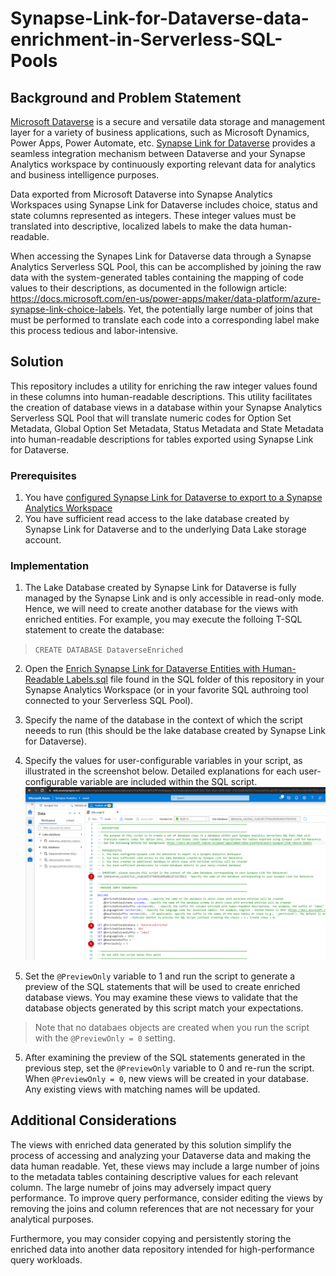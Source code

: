 # Synapse-Link-for-Dataverse-data-enrichment-in-Serverless-SQL-Pools


## Background and Problem Statement
[Microsoft Dataverse](https://docs.microsoft.com/en-us/power-apps/maker/data-platform/data-platform-intro) is a secure and versatile data storage and management layer for a variety of business applications, such as Microsoft Dynamics, Power Apps, Power Automate, etc. [Synapse Link for Dataverse](https://docs.microsoft.com/en-us/power-apps/maker/data-platform/export-to-data-lake) provides a seamless integration mechanism between Dataverse and your Synapse Analytics workspace by continuously exporting relevant data for analytics and business intelligence purposes.

Data exported from Microsoft Dataverse into Synapse Analytics Workspaces using Synapse Link for Dataverse includes choice, status and state columns represented as integers. These integer values must be translated into descriptive, localized labels to make the data human-readable. 

When accessing the Synapes Link for Dataverse data through a Synapse Analytics Serverless SQL Pool, this can be accomplished by joining the raw data with the system-generated tables containing the mapping of code values to their descriptions, as documented in the followign article: https://docs.microsoft.com/en-us/power-apps/maker/data-platform/azure-synapse-link-choice-labels. Yet, the potentially large number of joins that must be performed to translate each code into a corresponding label make this process tedious and labor-intensive.

## Solution
This repository includes a utility for enriching the raw integer values found in these columns into human-readable descriptions. This utility facilitates the creation of database views in a database within your Synapse Analytics Serverless SQL Pool that will translate numeric codes for Option Set Metadata, Global Option Set Metadata, Status Metadata and State Metadata into human-readable descriptions for tables exported using Synapse Link for Dataverse.

### Prerequisites
1. You have [configured Synapse Link for Dataverse to export to a Synapse Analytics Workspace](https://docs.microsoft.com/en-us/power-apps/maker/data-platform/azure-synapse-link-synapse)
2. You have sufficient read access to the lake database created by Synapse Link for Dataverse and to the underlying Data Lake storage account.

### Implementation
1. The Lake Database created by Synapse Link for Dataverse is fully managed by the Synapse Link and is only accessible in read-only mode. Hence, we will need to create another database for the views with enriched entities. 
For example, you may execute the folloing T-SQL statement to create the database: 
>`CREATE DATABASE DataverseEnriched`

2. Open the [Enrich Synapse Link for Dataverse Entities with Human-Readable Labels.sql](https://github.com/slavatrofimov/Synapse-Link-for-Dataverse-data-enrichment-in-Serverless-SQL-Pools/blob/main/SQL/Enrich%20Synapse%20Link%20for%20Dataverse%20Entities%20with%20Human-Readable%20Labels.sql) file found in the SQL folder of this repository in your Synapse Analytics Workspace (or in your favorite SQL authroing tool connected to your Serverless SQL Pool). 

3. Specify the name of the database in the context of which the script neeeds to run (this should be the lake database created by Synapse Link for Dataverse).

4. Specify the values for user-configurable variables in your script, as illustrated in the screenshot below. Detailed explanations for each user-configurable variable are included within the SQL script.
![Screenshot of the configured script](Images/ConfigureScript.png)

5. Set the `@PreviewOnly` variable to 1 and run the script to generate a preview of the SQL statements that will be used to create enriched database views. You may examine these views to validate that the database objects generated by this script match your expectations. 
> Note that no databaes objects are created when you run the script with the `@PreviewOnly = 0` setting.

5. After examining the preview of the SQL statements generated in the previous step, set the  `@PreviewOnly` variable to 0 and re-run the script. When `@PreviewOnly = 0`, new views will be created in your database. Any existing views with matching names will be updated.

## Additional Considerations
The views with enriched data generated by this solution simplify the process of accessing and analyzing your Dataverse data and making the data human readable. Yet, these views may include a large number of joins to the metadata tables containing descriptive values for each relevant column. The large numebr of joins may adversely impact query performance. To improve query performance, consider editing the views by removing the joins and column references that are not necessary for your analytical purposes. 

Furthermore, you may consider copying and persistently storing the enriched data into another data repository intended for high-performance query workloads.